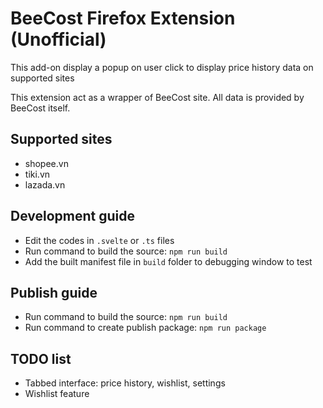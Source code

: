 # BeeCost Firefox Extension (Unofficial)

This add-on display a popup on user click to display price history data on supported sites

This extension act as a wrapper of BeeCost site. All data is provided by BeeCost itself.

## Supported sites
- shopee.vn
- tiki.vn
- lazada.vn

## Development guide
- Edit the codes in `.svelte` or `.ts` files
- Run command to build the source: `npm run build`
- Add the built manifest file in `build` folder to debugging window to test

## Publish guide
- Run command to build the source: `npm run build`
- Run command to create publish package: `npm run package`

## TODO list
- Tabbed interface: price history, wishlist, settings
- Wishlist feature